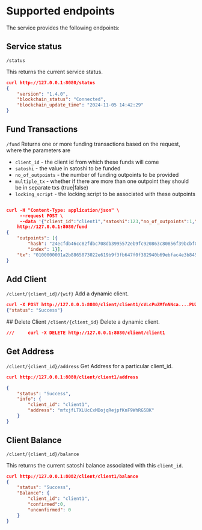 # Supported endpoints
The service provides the following endpoints:
## Service status
`/status`

This returns the current service status.
```JSON
curl http://127.0.0.1:8080/status
{
    "version": "1.4.0", 
    "blockchain_status": "Connected", 
    "blockchain_update_time": "2024-11-05 14:42:29"
}
```


## Fund Transactions
`/fund`
Returns one or more funding transactions based on the request, where the parameters are 
* `client_id` - the client id from which these funds will come
* `satoshi` - the value in satoshi to be funded
* `no_of_outpoints` - the number of funding outpoints to be provided
* `multiple_tx` - whether if there are more than one outpoint they should be in separate txs (true|false)
* `locking_script` - the locking script to be associated with these outpoints
```JSON

curl -H "Content-Type: application/json" \
     --request POST \
     --data '{"client_id":"client1","satoshi":123,"no_of_outpoints":1,"multiple_tx":false,"locking_script":"000000"}' \
    http://127.0.0.1:8080/fund
{
    "outpoints": [{
        "hash": "24ecfdb46cc82fdbc708db3995572eb9fc920863c80856f39bcbf03ba0257fb6", 
        "index": 1}], 
    "tx": "0100000001a2b8865073022e619b9f3fb647f0f382940b69ebfac4e3b845f98eae2233acec000000006b483045022100f5c7334c33280d9ea2c762d50b10ca977ce32b1d109969ef578ec19baa0e801f02203a387744f766e18dada69b88eca50c8573bb35c8720b7214ccd2ec33a039e914412102b02cc8307d68c174135fc320a7af3cb4748e14b1701b76f9498ccaf3ffac55efffffffff026e7f0100000000001976a91404e044fb084b497e20a635bbad95b18506666cbf88ac7b0000000000000002000000000000"
}

```

## Add Client
`/client/{client_id}/{wif}`
Add a dynamic client.
```JSON
curl -X POST http://127.0.0.1:8080/client/client1/cVLcPuZMfnNNca....PUZ4LtnC3MjoLh3piTnX9WCndRqWh
{"status": "Success"}
```

## Delete Client
`/client/{client_id}`
Delete a dynamic client.

```JSON
///     curl -X DELETE http://127.0.0.1:8080/client/client1
```

## Get Address
`/client/{client_id}/address`
Get Address for a particular client_id.

```JSON
curl http://127.0.0.1:8080/client/client1/address

{
    "status": "Success", 
    "info": {
        "client_id": "client1", 
        "address": "mfxjfLTXLUcCxMDojqRejpfKnF9WhRG5BK"
    } 
}
```


## Client Balance
`/client/{client_id}/balance`

This returns the current satoshi balance associated with this `client_id`.
```JSON
curl http://127.0.0.1:8082/client/client1/balance      
{   
    "status": "Success", 
    "Balance": {
        "client_id": "client1", 
        "confirmed":0, 
        "unconfirmed": 0
    } 
}
```


